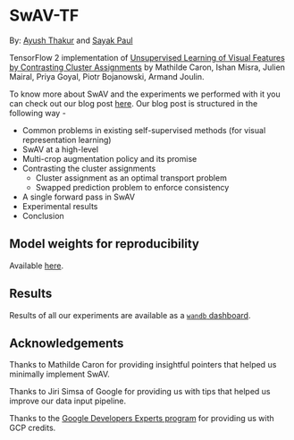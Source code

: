 # SwAV-TF

By: [Ayush Thakur](https://twitter.com/ayushthakur0) and [Sayak Paul](https://twitter.com/RisingSayak)

TensorFlow 2 implementation of [Unsupervised Learning of Visual Features by Contrasting Cluster Assignments](https://arxiv.org/abs/2006.09882) by Mathilde Caron, Ishan Misra, Julien Mairal, Priya Goyal, Piotr Bojanowski, Armand Joulin.

To know more about SwAV and the experiments we performed with it you can check out our blog post [here](https://app.wandb.ai/authors/swav-tf/reports/Unsupervised-visual-representation-learning-with-SwAV--VmlldzoyMjg3Mzg). Our blog post is structured in the following way - 

- Common problems in existing self-supervised methods (for visual representation learning)
- SwAV at a high-level
- Multi-crop augmentation policy and its promise
- Contrasting the cluster assignments
  - Cluster assignment as an optimal transport problem
  - Swapped prediction problem to enforce consistency
- A single forward pass in SwAV
- Experimental results
- Conclusion

## Model weights for reproducibility
Available [here](https://github.com/ayulockin/SwAV-TF/releases/tag/v0.1.0). 

## Results
Results of all our experiments are available as a [`wandb` dashboard](https://app.wandb.ai/authors/swav-tf). 

## Acknowledgements
Thanks to Mathilde Caron for providing insightful pointers that helped us minimally implement SwAV.

Thanks to Jiri Simsa of Google for providing us with tips that helped us improve our data input pipeline.

Thanks to the [Google Developers Experts program](https://developers.google.com/programs/experts/0) for providing us with GCP credits.
